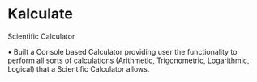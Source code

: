 # Kalculate
Scientific Calculator

• Built a Console based Calculator providing user the functionality to perform all sorts of calculations (Arithmetic, Trigonometric, Logarithmic, Logical) that a Scientific Calculator allows.
